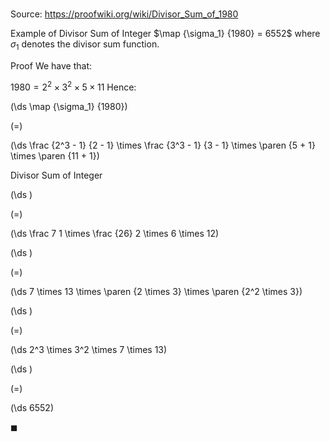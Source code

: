 # 

Source: https://proofwiki.org/wiki/Divisor_Sum_of_1980

Example of Divisor Sum of Integer
$\map {\sigma_1} {1980} = 6552$
where $\sigma_1$ denotes the divisor sum function.


Proof
We have that:

$1980 = 2^2 \times 3^2 \times 5 \times 11$
Hence:














\(\ds \map {\sigma_1} {1980}\)

\(=\)







\(\ds \frac {2^3 - 1} {2 - 1} \times \frac {3^3 - 1} {3 - 1} \times \paren {5 + 1} \times \paren {11 + 1}\)





Divisor Sum of Integer














\(\ds \)

\(=\)







\(\ds \frac 7 1 \times \frac {26} 2 \times 6 \times 12\)




















\(\ds \)

\(=\)







\(\ds 7 \times 13 \times \paren {2 \times 3} \times \paren {2^2 \times 3}\)




















\(\ds \)

\(=\)







\(\ds 2^3 \times 3^2 \times 7 \times 13\)




















\(\ds \)

\(=\)







\(\ds 6552\)









$\blacksquare$





